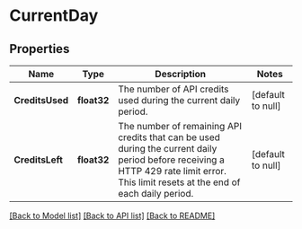 # CurrentDay

## Properties
Name | Type | Description | Notes
------------ | ------------- | ------------- | -------------
**CreditsUsed** | **float32** | The number of API credits used during the current daily period. | [default to null]
**CreditsLeft** | **float32** | The number of remaining API credits that can be used during the current daily period before receiving a HTTP 429 rate limit error. This limit resets at the end of each daily period. | [default to null]

[[Back to Model list]](../README.md#documentation-for-models) [[Back to API list]](../README.md#documentation-for-api-endpoints) [[Back to README]](../README.md)


